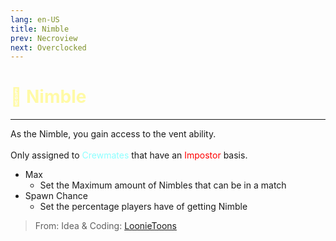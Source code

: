 ```yaml
---
lang: en-US
title: Nimble
prev: Necroview
next: Overclocked
---
```


# <font color=#fffaa6>🔋 <b>Nimble</b></font> <Badge text="Helpful" type="tip" vertical="middle"/>
---

As the Nimble, you gain access to the vent ability.<br><br>
Only assigned to <font color=#8cffff>Crewmates</font> that have an <font color=red>Impostor</font> basis.
* Max
  * Set the Maximum amount of Nimbles that can be in a match
* Spawn Chance
  * Set the percentage players have of getting Nimble

> From: Idea & Coding: [LoonieToons](https://github.com/Loonie-Toons/)